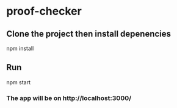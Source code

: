 # proof-checker

## Clone the project then install depenencies
npm install
## Run 
npm start
### The app will be on http://localhost:3000/
